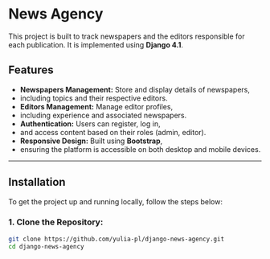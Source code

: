 # News Agency

This project is built to track newspapers and the editors responsible for each publication. 
It is implemented using **Django 4.1**.

## Features

- **Newspapers Management:** Store and display details of newspapers, 
- including topics and their respective editors.
- **Editors Management:** Manage editor profiles, 
- including experience and associated newspapers.
- **Authentication:** Users can register, log in, 
- and access content based on their roles (admin, editor).
- **Responsive Design:** Built using **Bootstrap**,
- ensuring the platform is accessible on both desktop and mobile devices.

---

## Installation

To get the project up and running locally, follow the steps below:

### 1. Clone the Repository:

```bash
git clone https://github.com/yulia-pl/django-news-agency.git
cd django-news-agency
